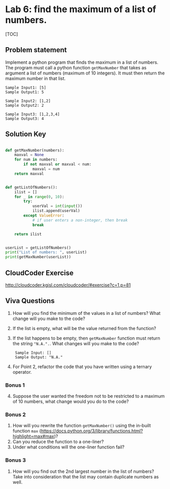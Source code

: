 
# Lab 6: find the maximum of a list of numbers. 

[TOC]

## Problem statement 

Implement a python program that finds the maximum in a list of numbers. The program must call a python function `getMaxNumber` that takes as argument a list of numbers (maximum of 10 integers). It must then return the maximum number in that list. 

	Sample Input1: [5]
	Sample Output1: 5
	
	Sample Input2: [1,2]
	Sample Output2: 2
	
	Sample Input3: [1,2,3,4]
	Sample Output3: 4


## Solution Key

```python 

def getMaxNumber(numbers):
    maxval = None
    for num in numbers:
        if not maxval or maxval < num:
            maxval = num
    return maxval


def getListOfNumbers():
    ilist = []
    for _ in range(0, 10):
        try:
            userVal = int(input())
            ilist.append(userVal)
        except ValueError:
            # if user enters a non-integer, then break
            break

    return ilist


userList = getListOfNumbers()
print("List of numbers: ", userList)
print(getMaxNumber(userList))

```


## CloudCoder Exercise 

http://cloudcoder.kgisl.com/cloudcoder/#exercise?c=1,p=81 


## Viva Questions 

1. How will you find the minimum of the values in a list of numbers? What change will you make to the code? 
2. If the list is empty, what will be the value returned from the function? 
3. If the list happens to be empty, then `getMaxNumber` function must return the string `"N.A.".`. What changes will you make to the code? 
		
		Sample Input: []     
		Sample Output: "N.A." 

3. For Point 2, refactor the code that you have written using a ternary operator. 


### Bonus 1 
4. Suppose the user wanted the freedom not to be restricted to a maximum of 10 numbers, what change would you do to the code? 

### Bonus 2 
1. How will you rewrite the function `getMaxNumber()` using the in-built function `max` (https://docs.python.org/3/library/functions.html?highlight=max#max)? 
2. Can you reduce the function to a one-liner? 
3. Under what conditions will the one-liner function fail? 

### Bonus 3

1. How will you find out the 2nd largest number in the list of numbers? Take into consideration that the list may contain duplicate numbers as well. 

 
